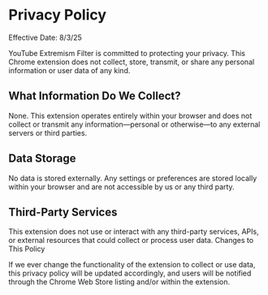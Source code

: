 # Privacy Policy

Effective Date: 8/3/25

YouTube Extremism Filter is committed to protecting your privacy. This Chrome extension does not collect, store, transmit, or share any personal information or user data of any kind.

## What Information Do We Collect?

None.
This extension operates entirely within your browser and does not collect or transmit any information—personal or otherwise—to any external servers or third parties.

## Data Storage

No data is stored externally. Any settings or preferences are stored locally within your browser and are not accessible by us or any third party.

## Third-Party Services

This extension does not use or interact with any third-party services, APIs, or external resources that could collect or process user data.
Changes to This Policy

If we ever change the functionality of the extension to collect or use data, this privacy policy will be updated accordingly, and users will be notified through the Chrome Web Store listing and/or within the extension.
